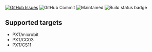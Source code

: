 [![GitHub Issues](https://img.shields.io/github/issues/xinabox/pxt-SL06.svg)](https://github.com/xinabox/pxt-SL06/issues) ![GitHub Commit](https://img.shields.io/github/last-commit/xinabox/pxt-SL06) ![Maintained](https://img.shields.io/maintenance/yes/2020) ![Build status badge](https://github.com/xinabox/pxt-SL06/workflows/MakeCode/badge.svg)

## Supported targets

* PXT/microbit
* PXT/CC03
* PXT/CS11
